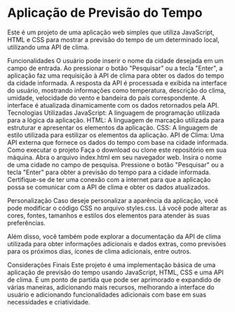 # Aplicação de Previsão do Tempo

Este é um projeto de uma aplicação web simples que utiliza JavaScript, HTML e CSS para mostrar a previsão do tempo de um determinado local, utilizando uma API de clima.

Funcionalidades
O usuário pode inserir o nome da cidade desejada em um campo de entrada.
Ao pressionar o botão "Pesquisar" ou a tecla "Enter", a aplicação faz uma requisição à API de clima para obter os dados do tempo da cidade informada.
A resposta da API é processada e exibida na interface do usuário, mostrando informações como temperatura, descrição do clima, umidade, velocidade do vento e bandeira do país correspondente.
A interface é atualizada dinamicamente com os dados retornados pela API.
Tecnologias Utilizadas
JavaScript: A linguagem de programação utilizada para a lógica da aplicação.
HTML: A linguagem de marcação utilizada para estruturar e apresentar os elementos da aplicação.
CSS: A linguagem de estilo utilizada para estilizar os elementos da aplicação.
API de Clima: Uma API externa que fornece os dados do tempo com base na cidade informada.
Como executar o projeto
Faça o download ou clone este repositório em sua máquina.
Abra o arquivo index.html em seu navegador web.
Insira o nome de uma cidade no campo de pesquisa.
Pressione o botão "Pesquisar" ou a tecla "Enter" para obter a previsão do tempo para a cidade informada.
Certifique-se de ter uma conexão com a internet para que a aplicação possa se comunicar com a API de clima e obter os dados atualizados.

Personalização
Caso deseje personalizar a aparência da aplicação, você pode modificar o código CSS no arquivo styles.css. Lá você pode alterar as cores, fontes, tamanhos e estilos dos elementos para atender às suas preferências.

Além disso, você também pode explorar a documentação da API de clima utilizada para obter informações adicionais e dados extras, como previsões para os próximos dias, ícones de clima adicionais, entre outros.

Considerações Finais
Este projeto é uma implementação básica de uma aplicação de previsão do tempo usando JavaScript, HTML, CSS e uma API de clima. É um ponto de partida que pode ser aprimorado e expandido de várias maneiras, adicionando mais recursos, melhorando a interface do usuário e adicionando funcionalidades adicionais com base em suas necessidades e criatividade.
